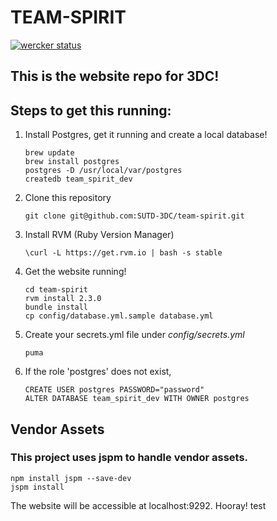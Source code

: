 # TEAM-SPIRIT
[![wercker status](https://app.wercker.com/status/e2f1ac1ee5f2ccf7edff55349b9b02f7/s "wercker status")](https://app.wercker.com/project/bykey/e2f1ac1ee5f2ccf7edff55349b9b02f7)
## This is the website repo for 3DC!

## Steps to get this running:

1. Install Postgres, get it running and create a local database!

	```shell
	brew update
	brew install postgres
	postgres -D /usr/local/var/postgres
	createdb team_spirit_dev
	```

2. Clone this repository

	``git clone git@github.com:SUTD-3DC/team-spirit.git``

3. Install RVM (Ruby Version Manager)

	``\curl -L https://get.rvm.io | bash -s stable``

4. Get the website running!

	```shell
	cd team-spirit
	rvm install 2.3.0
	bundle install
	cp config/database.yml.sample database.yml
	```

5. Create your secrets.yml file under *config/secrets.yml*

	```shell
	puma
	```

6. If the role 'postgres' does not exist,

	```pg
	CREATE USER postgres PASSWORD="password"
	ALTER DATABASE team_spirit_dev WITH OWNER postgres
	```
## Vendor Assets

### This project uses jspm to handle vendor assets.

```shell
npm install jspm --save-dev
jspm install
```



The website will be accessible at localhost:9292. Hooray!
test